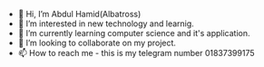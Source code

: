 - 👋 Hi, I’m Abdul Hamid(Albatross)
- 👀 I’m interested in new technology and learnig.
- 🌱 I’m currently learning computer science and it's application.
- 💞️ I’m looking to collaborate on my project.
- 📫 How to reach me - this is my telegram number 01837399175 

<!---
abdulhamid100/abdulhamid100 is a ✨ special ✨ repository because its `README.md` (this file) appears on your GitHub profile.
You can click the Preview link to take a look at your changes.
--->
